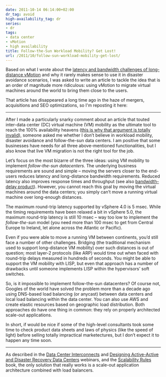 ```yaml
---
date: 2011-10-14 06:14:00+02:00
dr_tag: avoid
high-availability_tag: dr
series:
- dr
tags:
- data center
- vMotion
- high availability
title: Follow-the-Sun Workload Mobility? Get Lost!
url: /2011/10/follow-sun-workload-mobility-get-lost/
---
```

Based on what I wrote about the [latency and bandwidth challenges of long-distance vMotion](/2011/09/long-distance-vmotion-for-disaster/) and why it rarely makes sense to use it in disaster avoidance scenarios, I was asked to write an article to tackle the idea that is an order of magnitude more ridiculous: using vMotion to migrate virtual machines around the world to bring them close to the users.

That article has disappeared a long time ago in the haze of mergers, acquisitions and SEO optimizations, so I'm reposting it here:
<!--more-->
---

After I made a particularly snarky comment about an article that touted inter-data center (DC) virtual machine (VM) mobility as the ultimate tool to reach the 100% availability heavens ([this is why that argument is totally invalid](/2011/08/high-availability-fallacies/)), someone asked me whether I don’t believe in workload mobility, disaster avoidance and follow-the-sun data centers. I am positive that some businesses have needs for all three above-mentioned functionalities, but I also know that live VM migration is not the right tool for the job.

Let’s focus on the most bizarre of the three ideas: using VM mobility to implement *follow-the-sun datacenters*. The underlying business requirements are sound and simple – moving the servers closer to the end-users reduces latency and long-distance bandwidth requirements. Reduced latency also improves response times and throughput (see also [bandwidth-delay product](http://en.wikipedia.org/wiki/Bandwidth-delay_product)). However, you cannot reach this goal by moving the virtual machines around the data centers; you simply can’t move a running virtual machine over long-enough distances.

The maximum round-trip latency supported by vSphere 4.0 is 5 msec. While the timing requirements have been relaxed a bit in vSphere 5.0, the maximum round-trip latency is still 10 msec – way too low to implement the *follow-the-sun* model (you need more than 100 msec to get from Central Europe to Ireland, let alone across the Atlantic or Pacific).

Even if you were able to move a running VM between continents, you’d still face a number of other challenges. Bridging (the traditional mechanism used to support long-distance VM mobility) over such distances is out of question; most layer-2 protocols (like ARP) would time out when faced with round-trip delays measured in hundreds of seconds. You might be able to support the VM mobility with LISP, but even that approach has a number of drawbacks until someone implements LISP within the hypervisors’ soft switches.

So, is it impossible to implement follow-the-sun datacenters? Of course not, Googles of the world have solved the problem more than a decade ago using DNS-based load balancing (or anycast) between data centers and local load balancing within the data center. You can also use AWS and create elastic resources based on geographic load distribution. Both approaches do have one thing in common: they rely on properly architected scale-out applications.

In short, if would be nice if some of the high-level consultants took some time to check product data sheets and laws of physics (like the speed of light) before selling totally impractical marketectures, but I don’t expect it to happen any time soon.

---

As described in the [Data Center Interconnects](https://www.ipspace.net/Data_Center_Interconnects) and [Designing Active-Active and Disaster Recovery Data Centers](https://www.ipspace.net/Designing_Active-Active_and_Disaster_Recovery_Data_Centers) webinars, and the [Scalability Rules](http://www.amazon.com/gp/product/0321753887/ref=as_li_tf_tl) book, the only solution that really works is a scale-out application architecture combined with load balancers.
